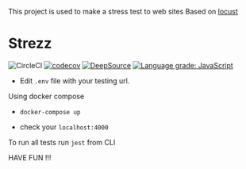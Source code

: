 This project is used to make a stress test to web sites Based on [locust](https://locust.io/)


# Strezz
![CircleCI](https://circleci.com/gh/abdoutelb/strezz.svg?style=svg)
[![codecov](https://codecov.io/gh/abdoutelb/strezz/branch/master/graph/badge.svg)](https://codecov.io/gh/abdoutelb/strezz)
[![DeepSource](https://static.deepsource.io/deepsource-badge-light-mini.svg)](https://deepsource.io/gh/abdoutelb/strezz/?ref=repository-badge)
[![Language grade: JavaScript](https://img.shields.io/lgtm/grade/javascript/g/abdoutelb/strezz.svg?logo=lgtm&logoWidth=18)](https://lgtm.com/projects/g/abdoutelb/strezz/context:javascript)

- Edit `.env` file with your testing url.

Using docker compose
- `docker-compose up`
 
- check your `localhost:4000`

To run all tests run `jest` from CLI

HAVE FUN !!!
